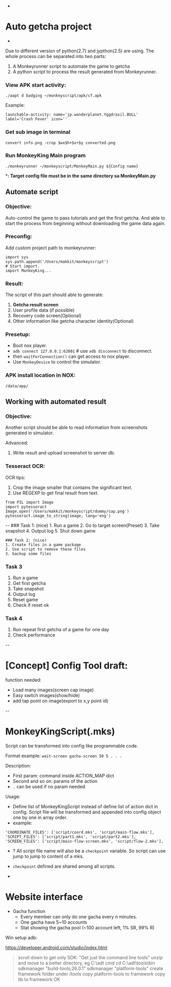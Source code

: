 -
# Auto getcha project
-
Due to different version of python(2.7) and jypthon(2.5) are using. The whole process can be separated into two parts:

1. A Monkeyrunner script to automate the game to getcha
2. A python script to process the result generated from Monkeyrunner.

### View APK start activity:
```
./aapt d badging ~/monkeyscript/apk/cf.apk 
```
Example:

```
launchable-activity: name='jp.wonderplanet.Yggdrasil.BULL'  label='Crash Fever' icon=''
```

### Get sub image in terminal
```
convert info.png -crop $wx$h+$x+$y converted.png
```

### Run MonkeyKing Main program
```
./monkeyrunner ~/monkeyscript/MonkeyMain.py ${Config name}
```

***: Target config file must be in the same directory sa MonkeyMain.py**

## Automate script

### Objective:
Auto-control the game to pass tutorials and get the first getcha. And able to start the process from beginning without downloading the game data again.

### Preconfig:
Add custom project path to monkeyrunner:

```
import sys
sys.path.append('/Users/makkit/monkeyscript')
# Start import.
import MonkeyKing...
```

### Result:
The script of this part should able to generate:

1. **Getcha result screen**
2. User profile data (if possible)
2. Recovery code screen(Optional)
1. Other information like getcha character identity(Optional)

### Presetup:

- Boot nox player.
- `adb connect 127.0.0.1:62001` # use `adb disconnect` to disconnect.
- then `waitForConnection()` can get access to nox player.
- Use `MonkeyDevice` to control the simulator.

### APK install location in NOX:
`/data/app/`


## Working with automated result

### Objective:
Another script should be able to read information from screenshots generated in simulator.

Advanced:

1. Write result and upload screenshot to server db.

### Tesseract OCR:
OCR tips:

1. Crop the image smaller that contains the significant text.
2. Use REGEXP to get final result from text.

```
from PIL import Image
import pytesseract
Image.open('/Users/makkit/monkeyscript/dummy/cap.png')
pytesseract.image_to_string(image, lang='eng')
```

--
	### Task 1: (nice)
	1. Run a game
	2. Go to target screen(Preset)
	3. Take snapshot
	4. Output log
	5. Shut down game

	### Task 2: (nice)
	1. Create files in a game package
	2. Use script to remove these files
	3. backup some files

### Task 3
1. Run a game
2. Get first getcha
3. Take snapshot
4. Output log
5. Reset game
6. Check if reset ok

### Task 4
1. Run repeat first getcha of a game for one day
2. Check performance

--
# [Concept] Config Tool draft:

function needed:

- Load many images(screen cap image)
- Easy switch images(show/hide)
- add tap point on image(export to x,y point id)

--
# MonkeyKingScript(.mks)

Script can be transformed into config like programmable code.

Format example:
`wait-screen gacha-screen 50 5 . . .`

Description:

- First param: command inside ACTION_MAP dict
- Second and so on: params of the action
- `.` can be used if no param needed

Usage:

- Define list of MonkeyKingScript instead of define list of action dict in config. Script file will be transformed and appended into config object one by one in array order.
- example:

```
'COORDINATE_FILES': ['script/coord.mks', 'script/main-flow.mks'],
'SCRIPT_FILES': ['script/part1.mks', 'script/part2.mks'],
'SCREEN_FILES': ['script/main-flow-screen.mks', 'script/flow-2.mks'],
```

- ? All script file name will also be a `checkpoint` variable. So script can use jump to jump to content of a mks.
- `checkpoint` defined are shared among all scripts.

-
# Website interface

- Gacha function
	- Every member can only do one gacha every n minutes.
	- One gacha have 5~10 accounts
	- Stat showing the gacha pool (~100 account left, 1% SR, 99% R)
	
Win setup adb:

https://developer.android.com/studio/index.html
> scroll down to get only SDK: "Get just the command line tools"
> unzip and move to a better directory, eg C:\adt
> cmd cd C:\adt\tools\bin
> sdkmanager "build-tools;26.0.1"
> sdkmanager "platform-tools"
> create framework folder under /tools
> copy platform-tools to framework
> copy lib to framework
> OK
